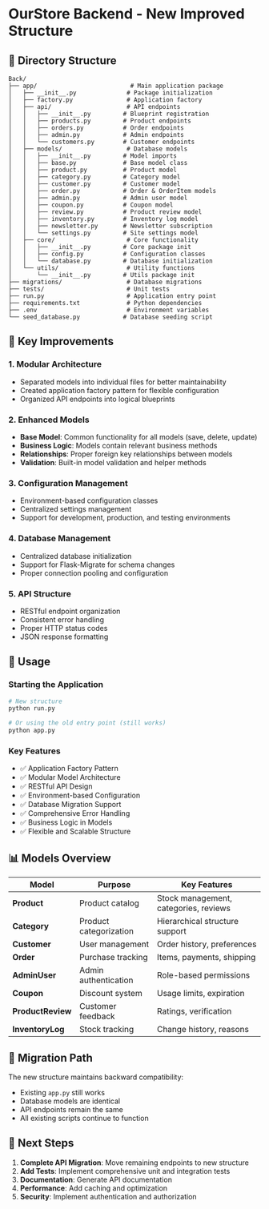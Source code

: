 # OurStore Backend - New Improved Structure

## 📁 Directory Structure

```
Back/
├── app/                          # Main application package
│   ├── __init__.py              # Package initialization
│   ├── factory.py               # Application factory
│   ├── api/                     # API endpoints
│   │   ├── __init__.py         # Blueprint registration
│   │   ├── products.py         # Product endpoints
│   │   ├── orders.py           # Order endpoints
│   │   ├── admin.py            # Admin endpoints
│   │   └── customers.py        # Customer endpoints
│   ├── models/                  # Database models
│   │   ├── __init__.py         # Model imports
│   │   ├── base.py             # Base model class
│   │   ├── product.py          # Product model
│   │   ├── category.py         # Category model
│   │   ├── customer.py         # Customer model
│   │   ├── order.py            # Order & OrderItem models
│   │   ├── admin.py            # Admin user model
│   │   ├── coupon.py           # Coupon model
│   │   ├── review.py           # Product review model
│   │   ├── inventory.py        # Inventory log model
│   │   ├── newsletter.py       # Newsletter subscription
│   │   └── settings.py         # Site settings model
│   ├── core/                    # Core functionality
│   │   ├── __init__.py         # Core package init
│   │   ├── config.py           # Configuration classes
│   │   └── database.py         # Database initialization
│   └── utils/                   # Utility functions
│       └── __init__.py         # Utils package init
├── migrations/                  # Database migrations
├── tests/                       # Unit tests
├── run.py                       # Application entry point
├── requirements.txt             # Python dependencies
├── .env                         # Environment variables
└── seed_database.py            # Database seeding script
```

## 🔧 Key Improvements

### 1. **Modular Architecture**
- Separated models into individual files for better maintainability
- Created application factory pattern for flexible configuration
- Organized API endpoints into logical blueprints

### 2. **Enhanced Models**
- **Base Model**: Common functionality for all models (save, delete, update)
- **Business Logic**: Models contain relevant business methods
- **Relationships**: Proper foreign key relationships between models
- **Validation**: Built-in model validation and helper methods

### 3. **Configuration Management**
- Environment-based configuration classes
- Centralized settings management
- Support for development, production, and testing environments

### 4. **Database Management**
- Centralized database initialization
- Support for Flask-Migrate for schema changes
- Proper connection pooling and configuration

### 5. **API Structure**
- RESTful endpoint organization
- Consistent error handling
- Proper HTTP status codes
- JSON response formatting

## 🚀 Usage

### Starting the Application
```bash
# New structure
python run.py

# Or using the old entry point (still works)
python app.py
```

### Key Features
- ✅ Application Factory Pattern
- ✅ Modular Model Architecture  
- ✅ RESTful API Design
- ✅ Environment-based Configuration
- ✅ Database Migration Support
- ✅ Comprehensive Error Handling
- ✅ Business Logic in Models
- ✅ Flexible and Scalable Structure

## 📊 Models Overview

| Model | Purpose | Key Features |
|-------|---------|--------------|
| **Product** | Product catalog | Stock management, categories, reviews |
| **Category** | Product categorization | Hierarchical structure support |
| **Customer** | User management | Order history, preferences |
| **Order** | Purchase tracking | Items, payments, shipping |
| **AdminUser** | Admin authentication | Role-based permissions |
| **Coupon** | Discount system | Usage limits, expiration |
| **ProductReview** | Customer feedback | Ratings, verification |
| **InventoryLog** | Stock tracking | Change history, reasons |

## 🔄 Migration Path

The new structure maintains backward compatibility:
- Existing `app.py` still works
- Database models are identical
- API endpoints remain the same
- All existing scripts continue to function

## 🎯 Next Steps

1. **Complete API Migration**: Move remaining endpoints to new structure
2. **Add Tests**: Implement comprehensive unit and integration tests  
3. **Documentation**: Generate API documentation
4. **Performance**: Add caching and optimization
5. **Security**: Implement authentication and authorization